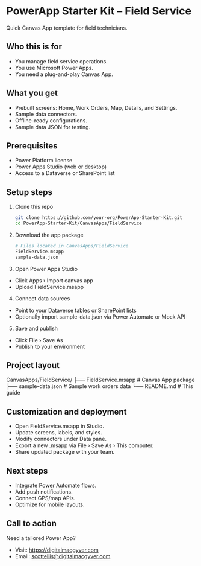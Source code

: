 # PowerApp Starter Kit – Field Service
Quick Canvas App template for field technicians.

## Who this is for
- You manage field service operations.
- You use Microsoft Power Apps.
- You need a plug-and-play Canvas App.

## What you get
- Prebuilt screens: Home, Work Orders, Map, Details, and Settings.
- Sample data connectors.
- Offline-ready configurations.
- Sample data JSON for testing.

## Prerequisites
- Power Platform license
- Power Apps Studio (web or desktop)
- Access to a Dataverse or SharePoint list

## Setup steps
1. Clone this repo
   ```bash
   git clone https://github.com/your-org/PowerApp-Starter-Kit.git
   cd PowerApp-Starter-Kit/CanvasApps/FieldService
   
2. Download the app package
   ```bash
   # Files located in CanvasApps/FieldService
   FieldService.msapp
   sample-data.json

3. Open Power Apps Studio
- Click Apps › Import canvas app
- Upload FieldService.msapp

4. Connect data sources
-  Point to your Dataverse tables or SharePoint lists
-  Optionally import sample-data.json via Power Automate or Mock API

5. Save and publish
- Click File › Save As
- Publish to your environment

## Project layout
CanvasApps/FieldService/
├── FieldService.msapp      # Canvas App package
├── sample-data.json        # Sample work orders data
└── README.md               # This guide 

## Customization and deployment
- Open FieldService.msapp in Studio.
- Update screens, labels, and styles.
- Modify connectors under Data pane.
- Export a new .msapp via File › Save As › This computer.
- Share updated package with your team.

## Next steps
- Integrate Power Automate flows.
- Add push notifications.
- Connect GPS/map APIs.
- Optimize for mobile layouts.

## Call to action
Need a tailored Power App?
- Visit: https://digitalmacgyver.com
- Email: scottellis@digitalmacgyver.com
